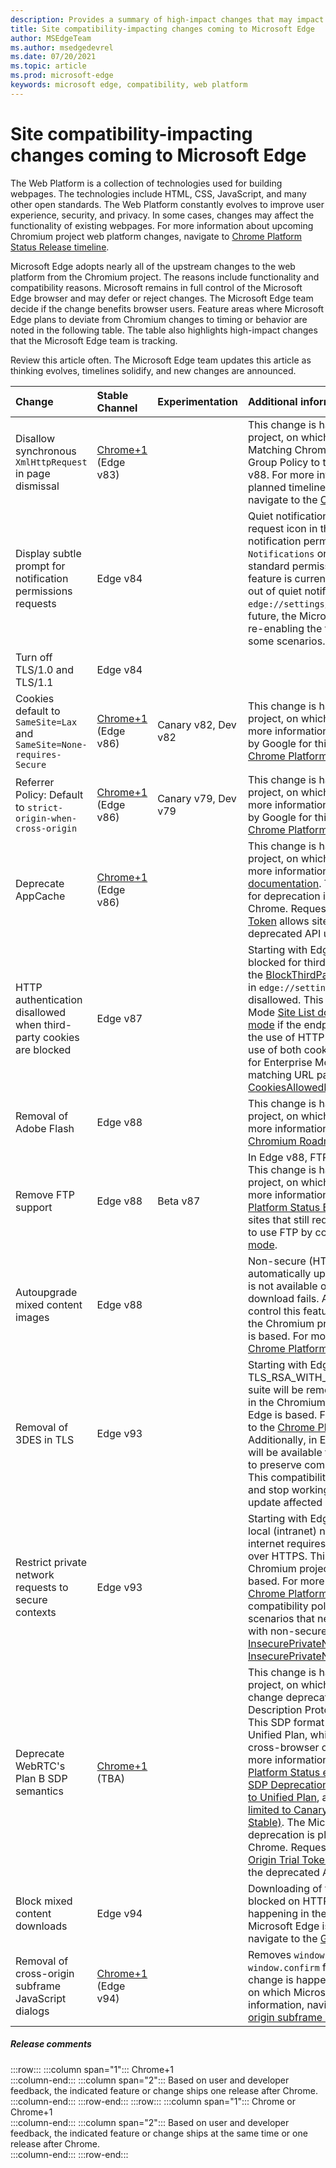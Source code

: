 ```yaml
---
description: Provides a summary of high-impact changes that may impact site compatibility
title: Site compatibility-impacting changes coming to Microsoft Edge
author: MSEdgeTeam
ms.author: msedgedevrel
ms.date: 07/20/2021
ms.topic: article
ms.prod: microsoft-edge
keywords: microsoft edge, compatibility, web platform
---
```

# Site compatibility-impacting changes coming to Microsoft Edge  

The Web Platform is a collection of technologies used for building webpages.  The technologies include HTML, CSS, JavaScript, and many other open standards.  The Web Platform constantly evolves to improve user experience, security, and privacy.  In some cases, changes may affect the functionality of existing webpages.  For more information about upcoming Chromium project web platform changes, navigate to [Chrome Platform Status Release timeline][ChromestatusFeaturesSchedule].  

Microsoft Edge adopts nearly all of the upstream changes to the web platform from the Chromium project.  The reasons include functionality and compatibility reasons.  Microsoft remains in full control of the Microsoft Edge browser and may defer or reject changes.  The Microsoft Edge team decide if the change benefits browser users.  Feature areas where Microsoft Edge plans to deviate from Chromium changes to timing or behavior are noted in the following table.  The table also highlights high-impact changes that the Microsoft Edge team is tracking.  

Review this article often.  The Microsoft Edge team updates this article as thinking evolves, timelines solidify, and new changes are announced.  

| Change | Stable Channel | Experimentation | Additional information |  
|:--- |:--- |:--- |:--- |
| Disallow synchronous `XmlHttpRequest` in page dismissal | [Chrome+1](#release-comments) \(Edge v83\) |  | This change is happening in the Chromium project, on which Microsoft Edge is based.  Matching Chrome, Microsoft Edge offers a Group Policy to turn off this change until Edge v88.  For more information, including the planned timeline by Google for this change, navigate to the [Chrome Platform Status entry][ChromestatusFeature4664843055398912].  |  
| Display subtle prompt for notification permissions requests | Edge v84 |  | Quiet notification requests display a subtle request icon in the address bar for site notification permissions requested using the `Notifications` or `Push` API, replacing the full or standard permission flyout prompt UI.  This feature is currently enabled for all users.  To opt out of quiet notification requests, navigate to `edge://settings/content/notifications`.  In the future, the Microsoft Edge team may explore re-enabling the full flyout notification prompt in some scenarios.  |  
| Turn off TLS/1.0 and TLS/1.1 | Edge v84 |  |  |  
| Cookies default to `SameSite=Lax` and `SameSite=None-requires-Secure` | [Chrome+1](#release-comments) \(Edge v86\)  | Canary v82, Dev v82 | This change is happening in the Chromium project, on which Microsoft Edge is based.  For more information, including the planned timeline by Google for this change, navigate to the [Chrome Platform Status entry][ChromestatusFeature5088147346030592].  |  
| Referrer Policy: Default to `strict-origin-when-cross-origin` | [Chrome+1](#release-comments) \(Edge v86\)  | Canary v79, Dev v79 | This change is happening in the Chromium project, on which Microsoft Edge is based.  For more information, including the planned timeline by Google for this change, navigate to the [Chrome Platform Status entry][ChromestatusFeature6251880185331712].  |  
| Deprecate AppCache | [Chrome+1](#release-comments) \(Edge v86\)  |  | This change is happening in the Chromium project, on which Microsoft Edge is based.  For more information, navigate to the [WebDev documentation][WebDevAppCacheRemoval].  The Microsoft rollout schedule for deprecation is planned for one release after Chrome.  Requesting an [AppCache OriginTrial Token][ChromeDevelopersOrigintrialsAppCacheOriginTrial] allows sites to continue to use the deprecated API until Edge v90.  |  
| HTTP authentication disallowed when third-party cookies are blocked  | Edge v87  |  | Starting with Edge v87, when cookies are blocked for third-party requests, using either the [BlockThirdPartyCookies][DeployedgeMicrosoftEdgePoliciesBlockthirdpartycookies] policy or the toggle in `edge://settings`, HTTP authentication is also disallowed. This change may impact Enterprise Mode [Site List downloads for Internet Explorer mode][DeployedgeEdgeIeModePoliciesConfigureUsingUseEnterpriseModeIeWebsiteListPolicy] if the endpoint hosting the list requires the use of HTTP authentication.  To allow the use of both cookies and HTTP authentication for Enterprise Mode Site List downloads, add a matching URL pattern to the [CookiesAllowedForURLs][DeployedgeMicrosoftEdgePoliciesCookiesallowedforurls] policy.  |
| Removal of Adobe Flash | Edge v88  |  | This change is happening in the Chromium project, on which Microsoft Edge is based.  For more information, navigate to the [Adobe Flash Chromium Roadmap][ChromiumFlashRoadmapSupportRemoved].  | 
| Remove FTP support | Edge v88  | Beta v87 | In Edge v88, FTP support is removed entirely.  This change is happening in the Chromium project, on which Microsoft Edge is based.  For more information, navigate to the [Chrome Platform Status Entry][ChromestatusFeature6246151319715840].  Enterprises that have sites that still require FTP support can continue to use FTP by configuring the site to use [IE mode][DeployedgeEdgeIeMode].  | 
| Autoupgrade mixed content images | Edge v88  |  | Non-secure \(HTTP\) references to images are automatically upgraded to HTTPS; if the image is not available over HTTPS, the image download fails. A [Group Policy][DeployedgeMicrosoftEdgePoliciesInsecurecontentallowedforurls] is available to control this feature. This change is happening in the Chromium project, on which Microsoft Edge is based. For more information, navigate to the [Chrome Platform Status entry][ChromestatusFeature4926989725073408].  | 
| Removal of 3DES in TLS  | Edge v93  |  | Starting with Edge v93, support for the TLS_RSA_WITH_3DES_EDE_CBC_SHA cipher suite will be removed. This change is happening in the Chromium project, on which Microsoft Edge is based. For more information, navigate to the [Chrome Platform Status entry][ChromestatusFeature6678134168485888]. Additionally, in Edge v93, a compatibility policy will be available to support scenarios that need to preserve compatibility with outdated servers. This compatibility policy will become obsolete and stop working in Edge v95. Ensure that you update affected servers before then. |
| Restrict private network requests to secure contexts  | Edge v93  |  | Starting with Edge v93, access to resources on local (intranet) networks from pages on the internet requires that those pages be delivered over HTTPS. This change is happening in the Chromium project, on which Microsoft Edge is based. For more information, navigate to the [Chrome Platform Status entry][ChromestatusFeature5436853517811712]. Two compatibility policies are available to support scenarios that need to preserve compatibility with non-secure pages: [InsecurePrivateNetworkRequestAllowed][DeployEdgeMicrosoftEdgePoliciesInsecurePrivateNetworkRequestAllowed] and [InsecurePrivateNetworkRequestAllowedForUrls][DeployEdgeMicrosoftEdgePoliciesInsecurePrivateNetworkRequestAllowedForUrls]. |
| Deprecate WebRTC's Plan B SDP semantics | [Chrome+1](#release-comments) \(TBA\)  |  | This change is happening in the Chromium project, on which Microsoft Edge is based. This change deprecates a legacy Session Description Protocol (SDP) dialect called Plan B. This SDP format is being replaced by the Unified Plan, which is a spec-compliant and cross-browser compatible SDP format. For more information, navigate to the [Chrome Platform Status entry][ChromestatusFeature5823036655665152], [PSA: Timeline for Plan B SDP Deprecation and Removal - Please Migrate to Unified Plan][PSADeprecateWebRTCPlanB], and [PSA: Plan B throwing is limited to Canary in M93 (not throwing in Stable)][PSADeprecateWebRTCPlanBLimitedToCanaryInM93]. The Microsoft rollout schedule for deprecation is planned for one release after Chrome. Requesting a [WebRTC Plan B Reverse Origin Trial Token][ChromeDevelopersOrigintrialsWebRTCPlanBOriginTrial] allows sites to continue to use the deprecated API until Edge v96. |
| Block mixed content downloads | Edge v94  |  | Downloading of files from HTTP URLs will be blocked on HTTPS pages. This change is happening in the Chromium project, on which Microsoft Edge is based.  For more information, navigate to the [Google security blog entry][GoogleBlogSecurity20200206]. |
| Removal of cross-origin subframe JavaScript dialogs | [Chrome+1](#release-comments) (Edge v94)  |  | Removes `window.alert`, `window.prompt`, and `window.confirm` from cross-origin iFrames. This change is happening in the Chromium project, on which Microsoft Edge is based.  For more information, navigate to [Intent to Remove: Cross origin subframe JS Dialogs](https://groups.google.com/a/chromium.org/g/blink-dev/c/hTOXiBj3D6A/m/JtkdpDd1BAAJ). |   

##### Release comments  

:::row:::
   :::column span="1":::
      Chrome+1  
   :::column-end:::
   :::column span="2":::
      Based on user and developer feedback, the indicated feature or change ships one release after Chrome.  
   :::column-end:::
:::row-end:::
:::row:::
   :::column span="1":::
      Chrome or Chrome+1  
   :::column-end:::
   :::column span="2":::
      Based on user and developer feedback, the indicated feature or change ships at the same time or one release after Chrome.  
   :::column-end:::
:::row-end:::

<!-- links -->  

[DeployedgeEdgeIeMode]: /deployedge/edge-ie-mode "About IE mode | Microsoft Docs"  
[DeployedgeEdgeIeModePoliciesConfigureUsingUseEnterpriseModeIeWebsiteListPolicy]: /deployedge/edge-ie-mode-policies#configure-using-the-use-the-enterprise-mode-ie-website-list-policy "Configure using the Use the Enterprise Mode IE website list policy - Configure IE mode policies | Microsoft Docs"  
[DeployedgeMicrosoftEdgePoliciesBlockthirdpartycookies]: /deployedge/microsoft-edge-policies#blockthirdpartycookies "BlockThirdPartyCookies - Microsoft Edge - Policies | Microsoft Docs"  
[DeployedgeMicrosoftEdgePoliciesCookiesallowedforurls]: /deployedge/microsoft-edge-policies#cookiesallowedforurls "CookiesAllowedForUrls - Microsoft Edge - Policies | Microsoft Docs"  
[DeployedgeMicrosoftEdgePoliciesInsecurecontentallowedforurls]:  /deployedge/microsoft-edge-policies#insecurecontentallowedforurls "InsecureContentAllowedForUrls - Microsoft Edge - Policies | Microsoft Docs"  
[DeployedgeMicrosoftEdgePoliciesSslversionmin]: /deployedge/microsoft-edge-policies#sslversionmin "SSLVersionMin - Microsoft Edge - Policies | Microsoft Docs"  
[DeployEdgeMicrosoftEdgePoliciesInsecurePrivateNetworkRequestAllowed]: /deployedge/microsoft-edge-policies#insecureprivatenetworkrequestsallowed "InsecurePrivateNetworkRequestsAllowed - Microsoft Edge - Policies | Microsoft Docs"
[DeployEdgeMicrosoftEdgePoliciesInsecurePrivateNetworkRequestAllowedForUrls]: /deployedge/microsoft-edge-policies#insecureprivatenetworkrequestsallowedforurls "InsecurePrivateNetworkRequestsAllowedForUrls - Microsoft Edge - Policies | Microsoft Docs"

[ChromestatusFeaturesSchedule]: https://www.chromestatus.com/features/schedule "Release timeline | Chrome Platform Status"  
[ChromestatusFeature4664843055398912]: https://chromestatus.com/feature/4664843055398912 "Disallow sync XHR in page dismissal JavaScript | Chrome Platform Status"  
[ChromestatusFeature4926989725073408]: https://chromestatus.com/feature/4926989725073408 "Autoupgrade Image Mixed Content | Chrome Platform Status"  
[ChromestatusFeature5088147346030592]: https://chromestatus.com/feature/5088147346030592 "Cookies default to SameSite=Lax | Chrome Platform Status"  
[ChromestatusFeature6246151319715840]: https://chromestatus.com/feature/6246151319715840 "Deprecate FTP support | Chrome Platform Status"  
[ChromestatusFeature6251880185331712]: https://chromestatus.com/feature/6251880185331712 "Referrer Policy: Default to strict-origin-when-cross-origin | Chrome Platform Status"  
[ChromestatusFeature6678134168485888]: https://chromestatus.com/feature/6678134168485888 "Remove 3DES in TLS | Chrome Platform Status"
[ChromestatusFeature5436853517811712]: https://chromestatus.com/feature/5436853517811712 "Restrict private network requests for subresources to secure contexts | Chrome Platform Status"
[ChromestatusFeature5823036655665152]: https://www.chromestatus.com/feature/5823036655665152 "[WebRTC] Deprecate and Remove Plan B (deprecated) | Chrome Platform Status"
[ChromiumFlashRoadmapSupportRemoved]: https://www.chromium.org/flash-roadmap#TOC-Flash-Support-Removed-from-Chromium-Target:-Chrome-88---Jan-2021- "Flash Support Removed from Chromium (Target: Chrome 88+ - Jan 2021) - Flash Roadmap | Chromium Projects"  

[ChromeDevelopersOrigintrialsAppCacheOriginTrial]: https://developers.chrome.com/origintrials/#/view_trial/1776670052997660673 "AppCache OriginTrial token | Chrome Developers"  
[ChromeDevelopersOrigintrialsWebRTCPlanBOriginTrial]: https://developer.chrome.com/origintrials/#/view_trial/3892235977954951169 "WebRTC Plan B Reverse Origin Trial Token | Chrome Developers"

[GoogleBlogSecurity20200206]: https://security.googleblog.com/2020/02/protecting-users-from-insecure_6.html "Protecting users from insecure downloads in Google Chrome - Google Online Security Blog" 

[WebDevAppCacheRemoval]: https://web.dev/appcache-removal "Preparing for AppCache removal | web.dev"  

[PSADeprecateWebRTCPlanB]: https://groups.google.com/g/discuss-webrtc/c/UBtZfawdIAA/m/-UVQQcubBQAJ "PSA: Timeline for Plan B SDP Deprecation and Removal - Please Migrate to Unified Plan"

[PSADeprecateWebRTCPlanBLimitedToCanaryInM93]: https://groups.google.com/g/discuss-webrtc/c/DRRAnej3BTE/m/EqIhrLleBgAJ "PSA: Plan B throwing is limited to Canary in M93 (not throwing in Stable)"

<!--todo:  cleanup links  -->  
